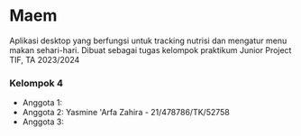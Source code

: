 # Maem
Aplikasi desktop yang berfungsi untuk tracking nutrisi dan mengatur menu makan sehari-hari. Dibuat sebagai tugas kelompok praktikum Junior Project TIF, TA 2023/2024

### Kelompok 4
- Anggota 1:
- Anggota 2: Yasmine 'Arfa Zahira - 21/478786/TK/52758
- Anggota 3:
